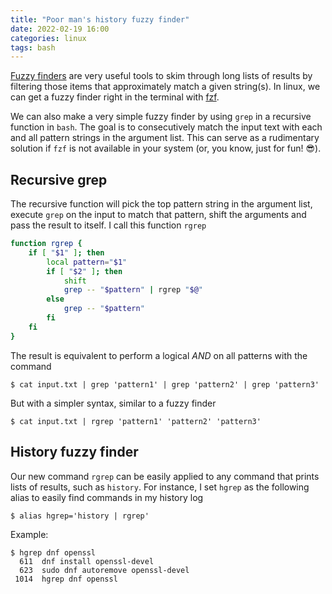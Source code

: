 ```yaml
---
title: "Poor man's history fuzzy finder"
date: 2022-02-19 16:00
categories: linux
tags: bash
---
```


[Fuzzy finders](https://en.wikipedia.org/wiki/Fuzzy_finder) are very useful
tools to skim through long lists of results by filtering those items that
approximately match a given string(s). In linux, we can get a fuzzy finder right
in the terminal with [fzf](https://github.com/junegunn/fzf).

We can also make a very simple fuzzy finder by using `grep` in a recursive
function in `bash`. The goal is to consecutively match the input text with each
and all pattern strings in the argument list. This can serve as a rudimentary
solution if `fzf` is not available in your system (or, you know, just for fun!
:sunglasses:).

## Recursive grep

The recursive function will pick the top pattern string in the argument list,
execute `grep` on the input to match that pattern, shift the arguments and pass
the result to itself. I call this function `rgrep`

```bash
function rgrep {
    if [ "$1" ]; then
        local pattern="$1"
        if [ "$2" ]; then
            shift
            grep -- "$pattern" | rgrep "$@"
        else
            grep -- "$pattern"
        fi
    fi
}
```

The result is equivalent to perform a logical *AND* on all patterns with the
command

```console
$ cat input.txt | grep 'pattern1' | grep 'pattern2' | grep 'pattern3'
```

But with a simpler syntax, similar to a fuzzy finder

```console
$ cat input.txt | rgrep 'pattern1' 'pattern2' 'pattern3'
```

## History fuzzy finder

Our new command `rgrep` can be easily applied to any command that prints lists of results, such
as `history`. For instance, I set `hgrep` as the following alias to easily find commands in
my history log

```console
$ alias hgrep='history | rgrep'
```

Example:

```console
$ hgrep dnf openssl
  611  dnf install openssl-devel
  623  sudo dnf autoremove openssl-devel
 1014  hgrep dnf openssl
```
